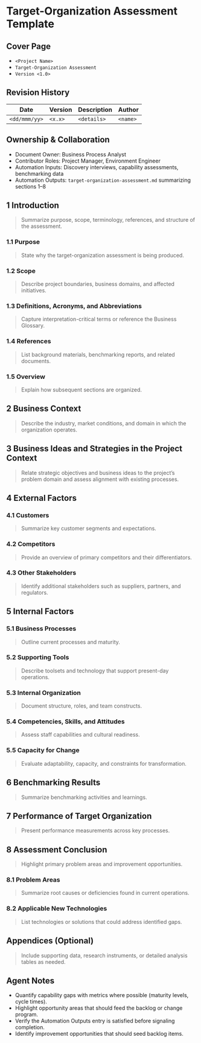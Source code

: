 # Target-Organization Assessment Template

## Cover Page

- `<Project Name>`
- `Target-Organization Assessment`
- `Version <1.0>`

## Revision History

| Date | Version | Description | Author |
| --- | --- | --- | --- |
| `<dd/mmm/yy>` | `<x.x>` | `<details>` | `<name>` |

## Ownership & Collaboration

- Document Owner: Business Process Analyst
- Contributor Roles: Project Manager, Environment Engineer
- Automation Inputs: Discovery interviews, capability assessments, benchmarking data
- Automation Outputs: `target-organization-assessment.md` summarizing sections 1–8

## 1 Introduction

> Summarize purpose, scope, terminology, references, and structure of the assessment.

### 1.1 Purpose

> State why the target-organization assessment is being produced.

### 1.2 Scope

> Describe project boundaries, business domains, and affected initiatives.

### 1.3 Definitions, Acronyms, and Abbreviations

> Capture interpretation-critical terms or reference the Business Glossary.

### 1.4 References

> List background materials, benchmarking reports, and related documents.

### 1.5 Overview

> Explain how subsequent sections are organized.

## 2 Business Context

> Describe the industry, market conditions, and domain in which the organization operates.

## 3 Business Ideas and Strategies in the Project Context

> Relate strategic objectives and business ideas to the project’s problem domain and assess alignment with existing processes.

## 4 External Factors

### 4.1 Customers

> Summarize key customer segments and expectations.

### 4.2 Competitors

> Provide an overview of primary competitors and their differentiators.

### 4.3 Other Stakeholders

> Identify additional stakeholders such as suppliers, partners, and regulators.

## 5 Internal Factors

### 5.1 Business Processes

> Outline current processes and maturity.

### 5.2 Supporting Tools

> Describe toolsets and technology that support present-day operations.

### 5.3 Internal Organization

> Document structure, roles, and team constructs.

### 5.4 Competencies, Skills, and Attitudes

> Assess staff capabilities and cultural readiness.

### 5.5 Capacity for Change

> Evaluate adaptability, capacity, and constraints for transformation.

## 6 Benchmarking Results

> Summarize benchmarking activities and learnings.

## 7 Performance of Target Organization

> Present performance measurements across key processes.

## 8 Assessment Conclusion

> Highlight primary problem areas and improvement opportunities.

### 8.1 Problem Areas

> Summarize root causes or deficiencies found in current operations.

### 8.2 Applicable New Technologies

> List technologies or solutions that could address identified gaps.

## Appendices (Optional)

> Include supporting data, research instruments, or detailed analysis tables as needed.

## Agent Notes

- Quantify capability gaps with metrics where possible (maturity levels, cycle times).
- Highlight opportunity areas that should feed the backlog or change program.
- Verify the Automation Outputs entry is satisfied before signaling completion.
- Identify improvement opportunities that should seed backlog items.
